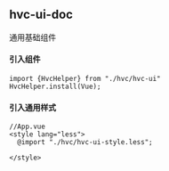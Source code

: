 ## hvc-ui-doc
通用基础组件

#### 引入组件
```
import {HvcHelper} from "./hvc/hvc-ui"
HvcHelper.install(Vue);
```


#### 引入通用样式
```
//App.vue
<style lang="less">
  @import "./hvc/hvc-ui-style.less";

</style>
```
